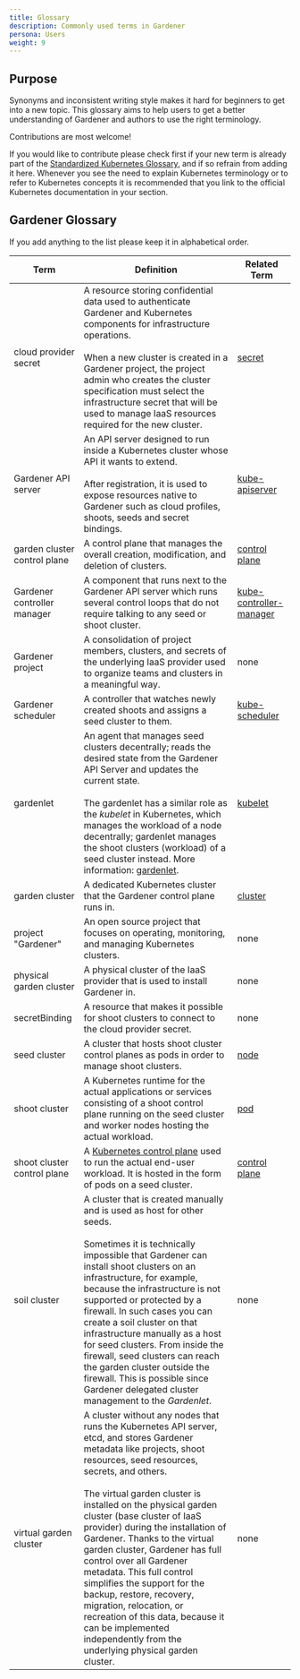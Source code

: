 ```yaml
---
title: Glossary
description: Commonly used terms in Gardener
persona: Users
weight: 9
---
```

## Purpose

Synonyms and inconsistent writing style makes it hard for beginners to get into a new topic. This glossary aims to help users to get a better understanding of Gardener and authors to use the right terminology.

Contributions are most welcome!

If you would like to contribute please check first if your new term is already part of the [Standardized Kubernetes Glossary](https://kubernetes.io/docs/reference/glossary/?fundamental=true), and if so refrain from adding it here. Whenever you see the need to explain Kubernetes terminology or to refer to Kubernetes concepts it is recommended that you link to the official Kubernetes documentation in your section.

## Gardener Glossary

If you add anything to the list please keep it in alphabetical order.

| Term | Definition | Related Term |
| ---- | ---------- | ------------ |
| cloud provider secret | А resource storing confidential data used to authenticate Gardener and Kubernetes components for infrastructure operations. <br><br> When a new cluster is created in a Gardener project, the project admin who creates the cluster specification must select the infrastructure secret that will be used to manage IaaS resources required for the new cluster. | [secret](https://kubernetes.io/docs/concepts/configuration/secret/) |
| Gardener API server | An API server designed to run inside a Kubernetes cluster whose API it wants to extend. <br><br> After registration, it is used to expose resources native to Gardener such as cloud profiles, shoots, seeds and secret bindings.  | [kube-apiserver](https://kubernetes.io/docs/reference/command-line-tools-reference/kube-apiserver/) |
| garden cluster control plane | A control plane that manages the overall creation, modification, and deletion of clusters. | [control plane](https://kubernetes.io/docs/reference/glossary/?all=true#term-control-plane) | 
| Gardener controller manager | A component that runs next to the Gardener API server which runs several control loops that do not require talking to any seed or shoot cluster. | [kube-controller-manager](https://kubernetes.io/docs/reference/command-line-tools-reference/kube-controller-manager/) |
| Gardener project | A consolidation of project members, clusters, and secrets of the underlying IaaS provider used to organize teams and clusters in a meaningful way. | none |
| Gardener scheduler | A controller that watches newly created shoots and assigns a seed cluster to them. | [kube-scheduler](https://kubernetes.io/docs/reference/command-line-tools-reference/kube-scheduler/) |
| gardenlet | An agent that manages seed clusters decentrally; reads the desired state from the Gardener API Server and updates the current state. <br><br> The gardenlet has a similar role as the _kubelet_ in Kubernetes, which manages the workload of a node decentrally; gardenlet manages the shoot clusters (workload) of a seed cluster instead. More information: [gardenlet](https://github.com/gardener/gardener/blob/master/docs/concepts/gardenlet.md). | [kubelet](https://kubernetes.io/docs/reference/command-line-tools-reference/kubelet/) |
| garden cluster | A dedicated Kubernetes cluster that the Gardener control plane runs in. | [cluster](https://kubernetes.io/docs/reference/glossary/?fundamental=true#term-cluster) |
| project "Gardener"| An open source project that focuses on operating, monitoring, and managing Kubernetes clusters. | none |
| physical garden cluster | A physical cluster of the IaaS provider that is used to install Gardener in. | none |
| secretBinding | A resource that makes it possible for shoot clusters to connect to the cloud provider secret. | none | 
| seed cluster | A cluster that hosts shoot cluster control planes as pods in order to manage shoot clusters. | [node](https://kubernetes.io/docs/reference/glossary/?all=true#term-node) |
| shoot cluster | A Kubernetes runtime for the actual applications or services consisting of a shoot control plane running on the seed cluster and worker nodes hosting the actual workload. | [pod](https://kubernetes.io/docs/reference/glossary/?fundamental=true#term-pod) |
| shoot cluster control plane | A [Kubernetes control plane](https://kubernetes.io/docs/concepts/overview/components/#control-plane-components) used to run the actual end-user workload. It is hosted in the form of pods on a seed cluster. | [control plane](https://kubernetes.io/docs/reference/glossary/?all=true#term-control-plane) |
| soil cluster | A cluster that is created manually and is used as host for other seeds. <br><br> Sometimes it is technically impossible that Gardener can install shoot clusters on an infrastructure, for example, because the infrastructure is not supported or protected by a firewall. In such cases you can create a soil cluster on that infrastructure manually as a host for seed clusters. From inside the firewall, seed clusters can reach the garden cluster outside the firewall. This is possible since Gardener delegated cluster management to the _Gardenlet_. | none |
| virtual garden cluster | A cluster without any nodes that runs the Kubernetes API server, etcd, and stores Gardener metadata like projects, shoot resources, seed resources, secrets, and others. <br><br> The virtual garden cluster is installed on the physical garden cluster (base cluster of IaaS provider) during the installation of Gardener. Thanks to the virtual garden cluster, Gardener has full control over all Gardener metadata. This full control simplifies the support for the backup, restore, recovery, migration, relocation, or recreation of this data, because it can be implemented independently from the underlying physical garden cluster. | none |
